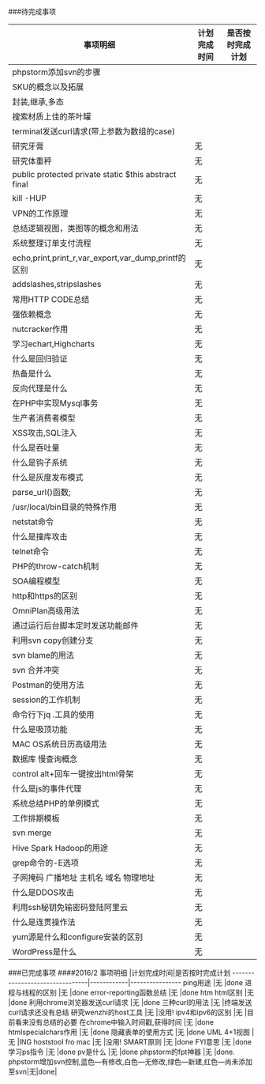 ###待完成事项

事项明细                        |计划完成时间|是否按时完成计划
--------------------------------|------------|----------------
phpstorm添加svn的步骤           |            |
SKU的概念以及拓展               |            |
封装,继承,多态                  |            |
搜索材质上佳的茶叶罐            |            |
terminal发送curl请求(带上参数为数组的case)| |
研究牙膏                        |无          |
研究体重秤                      |无          |
public protected private static $this abstract final|无|
kill -HUP                       |无          |
VPN的工作原理                   |无          |
总结逻辑视图，类图等的概念和用法|无          |
系统整理订单支付流程            |无          |
echo,print,print_r,var_export,var_dump,printf的区别|无|
addslashes,stripslashes         |无          |
常用HTTP CODE总结               |无          |
强依赖概念                      |无          |
nutcracker作用                  |无          |
学习echart,Highcharts           |无          |
什么是回归验证                  |无          |
热备是什么                      |无          |
反向代理是什么                  |无          |
在PHP中实现Mysql事务            |无          |
生产者消费者模型                |无          |
XSS攻击,SQL注入                 |无          |
什么是吞吐量                    |无          |
什么是钩子系统                  |无          |
什么是灰度发布模式              |无          |
parse_url()函数;                |无          |
/usr/local/bin目录的特殊作用    |无          |
netstat命令                     |无          |
什么是撞库攻击                  |无          |
telnet命令                      |无          |
PHP的throw-catch机制            |无          |
SOA编程模型                     |无          |
http和https的区别               |无          |
OmniPlan高级用法                |无          |
通过运行后台脚本定时发送功能邮件|无          |
利用svn copy创建分支            |无          |
svn blame的用法                 |无          |
svn 合并冲突                    |无          |
Postman的使用方法               |无          |
session的工作机制               |无          |
命令行下jq .工具的使用          |无          |
什么是吸顶功能                  |无          |
MAC OS系统日历高级用法          |无          |
数据库 慢查询概念               |无          |
control alt+回车一键按出html骨架|无          |
什么是js的事件代理              |无          |
系统总结PHP的单例模式           |无          |
工作排期模板                    |无          |
svn merge                       |无          |
Hive Spark Hadoop的用途         |无          |
grep命令的-E选项                |无          |
子网掩码 广播地址 主机名 域名 物理地址|无    |
什么是DDOS攻击                  |无          |
利用ssh秘钥免输密码登陆阿里云   |无          |
什么是连贯操作法                |无          |
yum源是什么和configure安装的区别|无          |
WordPress是什么                 |无          |

###已完成事项
####2016/2
事项明细                        |计划完成时间|是否按时完成计划
--------------------------------|------------|----------------
ping用途                        |无          |done
进程与线程的区别                |无          |done
error-reporting函数总结         |无          |done
htm html区别                    |无          |done
利用chrome浏览器发送curl请求    |无          |done
三种curl的用法                  |无          |终端发送curl请求还没有总结
研究wenzhi的host工具            |无          |没用!
ipv4和ipv6的区别                |无          |目前看来没有总结的必要
在chrome中输入时间戳,获得时间   |无          |done
htmlspecialchars作用            |无          |done
隐藏表单的使用方式              |无          |done
UML 4+1视图                     |无          |ING
hoststool fro mac               |无          |没用!
SMART原则                       |无          |done
FYI意思                         |无          |done
学习ps指令                      |无          |done
pv是什么                        |无          |done
phpstorm的fpt神器               |无          |done.
phpstorm增加svn控制,蓝色—有修改,白色—无修改,绿色—新建,红色—尚未添加至svn|无|done|
